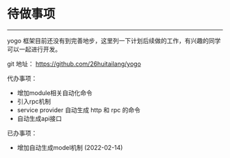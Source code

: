 # 待做事项
---

yogo 框架目前还没有到完善地步，这里列一下计划后续做的工作，有兴趣的同学可以一起进行开发。

git 地址： https://github.com/26huitailang/yogo

代办事项：

- 增加module相关自动化命令
- 引入rpc机制
- service provider 自动生成 http 和 rpc 的命令
- 自动生成api接口

已办事项：

- 增加自动生成model机制 (2022-02-14)
